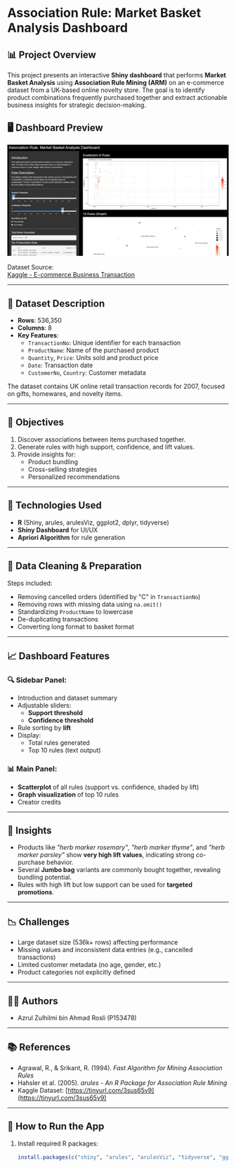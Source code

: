 # Association Rule: Market Basket Analysis Dashboard

## 📊 Project Overview

This project presents an interactive **Shiny dashboard** that performs **Market Basket Analysis** using **Association Rule Mining (ARM)** on an e-commerce dataset from a UK-based online novelty store. The goal is to identify product combinations frequently purchased together and extract actionable business insights for strategic decision-making.

## 🖥️ Dashboard Preview

![Dashboard](https://github.com/azrulzulhilmi/UK_Online_Retail_2007_Sales_Dashboard/blob/main/images/UK_Online_Retail_2017_Sales_Dashboard.png)


Dataset Source:  
[Kaggle - E-commerce Business Transaction](https://www.kaggle.com/datasets/gabrielramos87/an-online-shop-business)

---

## 📁 Dataset Description

- **Rows**: 536,350
- **Columns**: 8  
- **Key Features**:
  - `TransactionNo`: Unique identifier for each transaction
  - `ProductName`: Name of the purchased product
  - `Quantity`, `Price`: Units sold and product price
  - `Date`: Transaction date
  - `CustomerNo`, `Country`: Customer metadata

The dataset contains UK online retail transaction records for 2007, focused on gifts, homewares, and novelty items.

---

## 🎯 Objectives

1. Discover associations between items purchased together.
2. Generate rules with high support, confidence, and lift values.
3. Provide insights for:
   - Product bundling
   - Cross-selling strategies
   - Personalized recommendations

---

## 🔧 Technologies Used

- **R** (Shiny, arules, arulesViz, ggplot2, dplyr, tidyverse)
- **Shiny Dashboard** for UI/UX
- **Apriori Algorithm** for rule generation

---

## 🧹 Data Cleaning & Preparation

Steps included:
- Removing cancelled orders (identified by "C" in `TransactionNo`)
- Removing rows with missing data using `na.omit()`
- Standardizing `ProductName` to lowercase
- De-duplicating transactions
- Converting long format to basket format

---

## 📈 Dashboard Features

### 🔍 Sidebar Panel:
- Introduction and dataset summary
- Adjustable sliders:
  - **Support threshold**
  - **Confidence threshold**
- Rule sorting by **lift**
- Display:
  - Total rules generated
  - Top 10 rules (text output)

### 📊 Main Panel:
- **Scatterplot** of all rules (support vs. confidence, shaded by lift)
- **Graph visualization** of top 10 rules
- Creator credits

---

## 📌 Insights

- Products like *"herb marker rosemary"*, *"herb marker thyme"*, and *"herb marker parsley"* show **very high lift values**, indicating strong co-purchase behavior.
- Several **Jumbo bag** variants are commonly bought together, revealing bundling potential.
- Rules with high lift but low support can be used for **targeted promotions**.

---

## 📉 Challenges

- Large dataset size (536k+ rows) affecting performance
- Missing values and inconsistent data entries (e.g., cancelled transactions)
- Limited customer metadata (no age, gender, etc.)
- Product categories not explicitly defined

---

## 👨‍💻 Authors

- Azrul Zulhilmi bin Ahmad Rosli (P153478)

---

## 📚 References

- Agrawal, R., & Srikant, R. (1994). *Fast Algorithm for Mining Association Rules*
- Hahsler et al. (2005). *arules - An R Package for Association Rule Mining*
- Kaggle Dataset: [https://tinyurl.com/3sus65v9](https://tinyurl.com/3sus65v9)

---

## 🚀 How to Run the App

1. Install required R packages:
   ```r
   install.packages(c("shiny", "arules", "arulesViz", "tidyverse", "ggplot2", "dplyr", "plyr", "stringr", "RColorBrewer"))
